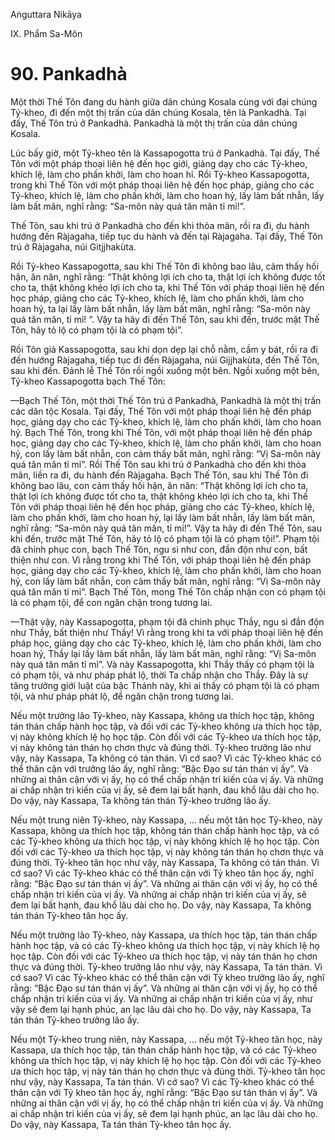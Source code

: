 Aṅguttara Nikāya

IX. Phẩm Sa-Môn

# 90. Pankadhà

Một thời Thế Tôn đang du hành giữa dân chúng Kosala cùng với đại chúng Tỷ-kheo, đi đến một thị trấn của dân chúng Kosala, tên là Pankadhà. Tại đấy, Thế Tôn trú ở Pankadhà. Pankadhà là một thị trấn của dân chúng Kosala.

Lúc bấy giờ, một Tỷ-kheo tên là Kassapogotta trú ở Pankadhà. Tại đấy, Thế Tôn với một pháp thoại liên hệ đến học giới, giảng dạy cho các Tỷ-kheo, khích lệ, làm cho phấn khởi, làm cho hoan hỉ. Rồi Tỷ-kheo Kassapogotta, trong khi Thế Tôn với một pháp thoại liên hệ đến học pháp, giảng cho các Tỷ-kheo, khích lệ, làm cho phấn khởi, làm cho hoan hỷ, lấy làm bất nhẫn, lấy làm bất mãn, nghĩ rằng: “Sa-môn này quá tăn măn tỉ mỉ!”.

Thế Tôn, sau khi trú ở Pankadhà cho đến khi thỏa mãn, rồi ra đi, du hành hướng đến Ràjagaha, tiếp tục du hành và đến tại Ràjagaha. Tại đấy, Thế Tôn trú ở Ràjagaha, núi Gitjjhakùta.

Rồi Tỷ-kheo Kassapogotta, sau khi Thế Tôn đi không bao lâu, cảm thấy hối hận, ăn năn, nghĩ rằng: “Thật không lợi ích cho ta, thật lợi ích không được tốt cho ta, thật không khéo lợi ích cho ta, khi Thế Tôn với pháp thoại liên hệ đến học pháp, giảng cho các Tỷ-kheo, khích lệ, làm cho phấn khởi, làm cho hoan hỷ, ta lại lấy làm bất nhẫn, lấy làm bất mãn, nghĩ rằng: “Sa-môn này quá tăn măn, tỉ mỉ! “. Vậy ta hãy đi đến Thế Tôn, sau khi đến, trước mặt Thế Tôn, hãy tỏ lộ có phạm tội là có phạm tội”.

Rồi Tôn giả Kassapogotta, sau khi dọn dẹp lại chỗ nằm, cầm y bát, rồi ra đi đến hướng Ràjagaha, tiếp tục đi đến Ràjagaha, núi Gijjhakùta, đến Thế Tôn, sau khi đến. Ðảnh lễ Thế Tôn rồi ngồi xuống một bên. Ngồi xuống một bên, Tỷ-kheo Kassapogotta bạch Thế Tôn:

—Bạch Thế Tôn, một thời Thế Tôn trú ở Pankadhà, Pankadhà là một thị trấn các dân tộc Kosala. Tại đấy, Thế Tôn với một pháp thoại liên hệ đến pháp học, giảng dạy cho các Tỷ-kheo, khích lệ, làm cho phấn khởi, làm cho hoan hỷ. Bạch Thế Tôn, trong khi Thế Tôn, với một pháp thoại liên hệ đến pháp học, giảng dạy cho các Tỷ-kheo, khích lệ, làm cho phấn khởi, làm cho hoan hỷ, con lấy làm bất nhẫn, con cảm thấy bất mãn, nghĩ rằng: “Vị Sa-môn này quá tăn măn tỉ mỉ”. Rồi Thế Tôn sau khi trú ở Pankadhà cho đến khi thỏa mãn, liền ra đi, du hành đến Ràjagaha. Bạch Thế Tôn, sau khi Thế Tôn đi không bao lâu, con cảm thấy hối hận, ăn năn: “Thật không lợi ích cho ta, thật lợi ích không được tốt cho ta, thật không khéo lợi ích cho ta, khi Thế Tôn với pháp thoại liên hệ đến học pháp, giảng cho các Tỷ-kheo, khích lệ, làm cho phấn khởi, làm cho hoan hỷ, lại lấy làm bất nhẫn, lấy làm bất mãn, nghĩ rằng: “Sa-môn này quá tăn măn, tỉ mỉ!”. Vậy ta hãy đi đến Thế Tôn, sau khi đến, trước mặt Thế Tôn, hãy tỏ lộ có phạm tội là có phạm tội!”. Phạm tội đã chinh phục con, bạch Thế Tôn, ngu si như con, đần độn như con, bất thiện như con. Vì rằng trong khi Thế Tôn, với pháp thoại liên hệ đến pháp học, giảng dạy cho các Tỷ-kheo, khích lệ, làm cho phấn khởi, làm cho hoan hỷ, con lấy làm bất nhẫn, con cảm thấy bất mãn, nghĩ rằng: “Vị Sa-môn này quá tăn măn tỉ mỉ”. Bạch Thế Tôn, mong Thế Tôn chấp nhận con có phạm tội là có phạm tội, để con ngăn chận trong tương lai.

—Thật vậy, này Kassapogotta, phạm tội đã chinh phục Thầy, ngu si đần độn như Thầy, bất thiện như Thầy! Vì rằng trong khi ta với pháp thoại liên hệ đến pháp học, giảng dạy cho các Tỷ-kheo, khích lệ, làm cho phấn khởi, làm cho hoan hỷ, Thầy lại lấy làm bất nhẫn, lấy làm bất mãn, nghĩ rằng: “Vị Sa-môn này quá tăn măn tỉ mỉ”. Và này Kassapogotta, khi Thầy thấy có phạm tội là có phạm tội, và như pháp phát lộ, thời Ta chấp nhận cho Thầy. Ðây là sự tăng trưởng giới luật của bậc Thánh này, khi ai thấy có phạm tội là có phạm tội, và như pháp phát lộ, để ngăn chặn trong tương lai.

Nếu một trưởng lão Tỷ-kheo, này Kassapa, không ưa thích học tập, không tán thán chấp hành học tập, và đối với các Tỷ-kheo không ưa thích học tập, vị này không khích lệ họ học tập. Còn đối với các Tỷ-kheo ưa thích học tập, vị này không tán thán họ chơn thực và đúng thời. Tỷ-kheo trưởng lão như vậy, này Kassapa, Ta không có tán thán. Vì cớ sao? Vì các Tỷ-kheo khác có thể thân cận với trưởng lão ấy, nghĩ rằng: “Bậc Ðạo sư tán thán vị ấy”. Và những ai thân cận với vị ấy, họ có thể chấp nhận tri kiến của vị ấy. Và những ai chấp nhận tri kiến của vị ấy, sẽ đem lại bất hạnh, đau khổ lâu dài cho họ. Do vậy, này Kassapa, Ta không tán thán Tỷ-kheo trưởng lão ấy.

Nếu một trung niên Tỷ-kheo, này Kassapa, ... nếu một tân học Tỷ-kheo, này Kassapa, không ưa thích học tập, không tán thán chấp hành học tập, và có các Tỷ-kheo không ưa thích học tập, vị này không khích lệ họ học tập. Còn đối với các Tỷ-kheo ưa thích học tập, vị này không tán thán họ chơn thực và đúng thời. Tỷ-kheo tân học như vậy, này Kassapa, Ta không có tán thán. Vì cớ sao? Vì các Tỷ-kheo khác có thể thân cận với Tỷ kheo tân học ấy, nghĩ rằng: “Bậc Ðạo sư tán thán vị ấy”. Và những ai thân cận với vị ấy, họ có thể chấp nhận tri kiến của vị ấy. Và những ai chấp nhận tri kiến của vị ấy, sẽ đem lại bất hạnh, đau khổ lâu dài cho họ. Do vậy, này Kassapa, Ta không tán thán Tỷ-kheo tân học ấy.

Nếu một trưởng lão Tỷ-kheo, này Kassapa, ưa thích học tập, tán thán chấp hành học tập, và có các Tỷ-kheo không ưa thích học tập, vị này khích lệ họ học tập. Còn đối với các Tỷ-kheo ưa thích học tập, vị này tán thán họ chơn thực và đúng thời. Tỷ-kheo trưởng lão như vậy, này Kassapa, Ta tán thán. Vì cớ sao? Vì các Tỷ-kheo khác có thể thân cận với Tỷ kheo trưởng lão ấy, nghĩ rằng: “Bậc Ðạo sư tán thán vị ấy”. Và những ai thân cận với vị ấy, họ có thể chấp nhận tri kiến của vị ấy. Và những ai chấp nhận tri kiến của vị ấy, như vậy sẽ đem lại hạnh phúc, an lạc lâu dài cho họ. Do vậy, này Kassapa, Ta tán thán Tỷ-kheo trưởng lão ấy.

Nếu một Tỷ-kheo trung niên, này Kassapa, ... nếu một Tỷ-kheo tân học, này Kassapa, ưa thích học tập, tán thán chấp hành học tập, và có các Tỷ-kheo không ưa thích học tập, vị này khích lệ họ học tập. Còn đối với các Tỷ-kheo ưa thích học tập, vị này tán thán họ chơn thực và đúng thời. Tỷ-kheo tân học như vậy, này Kassapa, Ta tán thán. Vì cớ sao? Vì các Tỷ-kheo khác có thể thân cận với Tỷ kheo tân học ấy, nghĩ rằng: “Bậc Ðạo sư tán thán vị ấy”. Và những ai thân cận với vị ấy, họ có thể chấp nhận tri kiến của vị ấy. Và những ai chấp nhận tri kiến của vị ấy, sẽ đem lại hạnh phúc, an lạc lâu dài cho họ. Do vậy, này Kassapa, Ta tán thán Tỷ-kheo tân học ấy.

